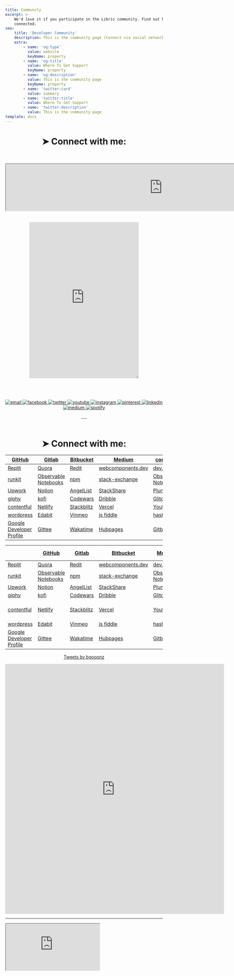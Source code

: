 ```yaml
---
title: Community
excerpt: >-
    We'd love it if you participate in the Libris community. Find out how to get
    connected.
seo:
    title: 'Developer Community'
    description: This is the community page (Connect via social networks or code hosting services)
    extra:
        - name: 'og:type'
          value: website
          keyName: property
        - name: 'og:title'
          value: Where To Get Support
          keyName: property
        - name: 'og:description'
          value: This is the community page
          keyName: property
        - name: 'twitter:card'
          value: summary
        - name: 'twitter:title'
          value: Where To Get Support
        - name: 'twitter:description'
          value: This is the community page
template: docs
---
```


 <div align="center">

# ➤ Connect with me:

<br>
<br>

<iframe style="resize:both; overflow:scroll;"  sandbox="allow-scripts" src="https://bgoonz.github.io/fb-and-twitter-api-embeds/"  id="social-embed"  width="1000px" >
</iframe>
<br>

<br>
<br>

<iframe style="resize:both; overflow:scroll;"  sandbox="allow-scripts" style="resize:both; overflow:scroll;"  src="https://discord.com/widget?id=739632674276245685&theme=dark" width="350" height="500"  frameborder="0" sandbox="allow-popups allow-popups-to-escape-sandbox allow-same-origin allow-scripts">
</iframe>
<br>

<br>
<br>

<br>
<br>

<a href="mailto:bryan.guner@gmail.com">
<img src="https://img.icons8.com/color/96/000000/gmail.png" alt="email"/>
</a>
<a href="https://www.facebook.com/bryan.guner/">
<img src="https://img.icons8.com/color/96/000000/facebook.png" alt="facebook"/>
</a>
<a href="https://twitter.com/bgooonz">
<img src="https://img.icons8.com/color/96/000000/twitter-squared.png" alt="twitter"/>
</a>
<a href="https://www.youtube.com/channel/UC9-rYyUMsnEBK8G8fCyrXXA/videos">
<img src="https://img.icons8.com/color/96/000000/youtube.png" alt="youtube"/>
</a>
<a href="https://www.instagram.com/bgoonz/?hl=en">
<img src="https://img.icons8.com/color/96/000000/instagram-new.png" alt="instagram"/>
</a>
<a href="https://www.pinterest.com/bryanguner/_saved/">
<img src="https://img.icons8.com/color/96/000000/pinterest--v1.png" alt="pinterest"/>
</a>
<a href="https://www.linkedin.com/in/bryan-guner-046199128/">
<img src="https://img.icons8.com/color/96/000000/linkedin.png" alt="linkedin"/>
</a>
<a href="https://bryanguner.medium.com/">
<img src="https://img.icons8.com/color/96/000000/medium-logo.png" alt="medium"/>
</a>
<a href="https://open.spotify.com/user/bgoonz?si=ShH9wYbIQWab5Jz_30BKFw">
<img src="https://img.icons8.com/color/96/000000/spotify--v1.png" alt="spotify"/>
</a>

<br>
<br>
---

<br>
<br>

 <div align="center">

# ➤ Connect with me:

<table  align="center">
<thead>
<tr>
<th>
<a href="https://github.com/bgoonz">GitHub</a>
</th>
<th>
<a href="https://gitlab.com/bryan.guner.dev">Gitlab</a>
</th>
<th>
<a href="https://bitbucket.org/bgoonz/">Bitbucket</a>
</th>
<th>
<a href="https://bryanguner.medium.com/">Medium</a>
</th>
<th>
<a href="https://codepen.io/bgoonz">code pen</a>
</th>
</tr>
</thead>
<tbody>
<tr>
<td>
<a href="https://repl.it/@bgoonz/">Replit</a>
</td>
<td>
<a href="https://www.quora.com/q/webdevresourcehub?invite_code=qwZOqbpAhgQ6hjjGl8NN">Quora</a>
</td>
<td>
<a href="https://www.reddit.com/user/bgoonz1">Redit</a>
</td>
<td>
<a href="https://webcomponents.dev/user/bgoonz">webcomponents.dev</a>
</td>
<td>
<a href="https://dev.to/bgoonz">dev.to</a>
</td>
</tr>
<tr>
<td>
<a href="https://runkit.com/bgoonz">runkit</a>
</td>
<td>
<a href="https://observablehq.com/@bgoonz?tab=profile">Observable Notebooks</a>
</td>
<td>
<a href="https://www.npmjs.com/~bgoonz11">npm</a>
</td>
<td>
<a href="https://meta.stackexchange.com/users/936785/bryan-guner">stack-exchange</a>
</td>
<td>
<a href="https://observablehq.com/@bgoonz?tab=profile">Observable Notebooks</a>
</td>
</tr>
<tr>
<td>
<a href="https://www.upwork.com/freelancers/~01bb1a3627e1e9c630?viewMode=1&amp;s=1110580755057594368">Upwork</a>
</td>
<td>
<a href="https://www.notion.so/Overview-Of-Css-5d88b0bc9a73422a9be1481d599a56ba">Notion</a>
</td>
<td>
<a href="https://angel.co/u/bryan-guner">AngelList</a>
</td>
<td>
<a href="https://stackshare.io/bryanguner">StackShare</a>
</td>
<td>
<a href="http://plnkr.co/account/plunks">Plunk</a>
</td>
</tr>
<tr>
<td>
<a href="https://giphy.com/channel/bryanguner">giphy</a>
</td>
<td>
<a href="https://ko-fi.com/bgoonz">kofi</a>
</td>
<td>
<a href="https://www.codewars.com/users/bgoonz">Codewars</a>
</td>
<td>
<a href="https://dribbble.com/bgoonz4242?onboarding=true">Dribble</a>
</td>
<td>
<a href="https://glitch.com/@bgoonz">Glitch</a>
</td>
</tr>
<tr>
<td>
<a href="https://app.contentful.com/spaces/lelpu0ihaz11/assets?id=MocOPmmNliLn6PPv">contentful</a>
</td>
<td>
<a href="https://app.netlify.com/user/settings#profile">Netlify</a>
</td>
<td>
<a href="https://stackblitz.com/@bgoonz">Stackblitz</a>
</td>
<td>
<a href="https://vercel.com/bgoonz">Vercel</a>
</td>
<td>
<a href="https://www.youtube.com/channel/UC9-rYyUMsnEBK8G8fCyrXXA/featured">Youtube</a>
</td>
</tr>
<tr>
<td>
<a href="https://stackbit-blog-backup.netlify.app/">wordpress</a>
</td>
<td>
<a href="https://edabit.com/user/dsRcx6yCwAgYwZbRB">Edabit</a>
</td>
<td>
<a href="https://vimeo.com/user128661018">Vinmeo</a>
</td>
<td>
<a href="https://jsfiddle.net/user/bgoonz/">js fiddle</a>
</td>
<td>
<a href="https://hashnode.com/@bgoonz/joinme">hashnode</a>
</td>
</tr>
<tr>
<td>
<a href="https://developers.google.com/profile/u/100803355943326309646?utm_source=developers.google.com">Google Developer Profile</a>
</td>
<td>
<a href="https://gitee.com/bgoonz">Gittee</a>
</td>
<td>
<a href="https://wakatime.com/@bgoonz42">Wakatime</a>
</td>
<td>
<a href="https://hubpages.com/@bryanguner">Hubpages</a>
</td>
<td>
<a href="https://bryan-guner.gitbook.io/web-dev-hub-docs/">Gitbook</a>
</td>
</tr>
</tbody>
</table>

|                                                                                                                            | [GitHub](https://github.com/bgoonz)                                                 | [Gitlab](https://gitlab.com/bryan.guner.dev)      | [Bitbucket](https://bitbucket.org/bgoonz/)                                | [Medium](https://bryanguner.medium.com/)                                     | [code pen](https://codepen.io/bgoonz)                 |
| -------------------------------------------------------------------------------------------------------------------------- | ----------------------------------------------------------------------------------- | ------------------------------------------------- | ------------------------------------------------------------------------- | ---------------------------------------------------------------------------- | ----------------------------------------------------- |
| [Replit](https://repl.it/@bgoonz/)                                                                                         | [Quora](https://www.quora.com/q/webdevresourcehub?invite_code=qwZOqbpAhgQ6hjjGl8NN) | [Redit](https://www.reddit.com/user/bgoonz1)      | [webcomponents.dev](https://webcomponents.dev/user/bgoonz)                | [dev.to](https://dev.to/bgoonz)                                              |
| [runkit](https://runkit.com/bgoonz)                                                                                        | [Observable Notebooks](https://observablehq.com/@bgoonz?tab=profile)                | [npm](https://www.npmjs.com/~bgoonz11)            | [stack-exchange](https://meta.stackexchange.com/users/936785/bryan-guner) | [Observable Notebooks](https://observablehq.com/@bgoonz?tab=profile)         |
| [Upwork](https://www.upwork.com/freelancers/~01bb1a3627e1e9c630?viewMode=1&s=1110580755057594368)                          | [Notion](https://www.notion.so/Overview-Of-Css-5d88b0bc9a73422a9be1481d599a56ba)    | [AngelList](https://angel.co/u/bryan-guner)       | [StackShare](https://stackshare.io/bryanguner)                            | [Plunk](http://plnkr.co/account/plunks)                                      | [Tealfeed](https://tealfeed.com/bryan_759844)         |
| [giphy](https://giphy.com/channel/bryanguner)                                                                              | [kofi](https://ko-fi.com/bgoonz)                                                    | [Codewars](https://www.codewars.com/users/bgoonz) | [Dribble](https://dribbble.com/bgoonz4242?onboarding=true)                | [Glitch](https://glitch.com/@bgoonz)                                         | [YHYPE](https://yhype.me/github/accounts/bgoonz)      |
| [contentful](https://app.contentful.com/spaces/lelpu0ihaz11/assets?id=MocOPmmNliLn6PPv)                                    | [Netlify](https://app.netlify.com/user/settings#profile)                            | [Stackblitz](https://stackblitz.com/@bgoonz)      | [Vercel](https://vercel.com/bgoonz)                                       | [Youtube](https://www.youtube.com/channel/UC9-rYyUMsnEBK8G8fCyrXXA/featured) | [Free Code Camp](https://www.freecodecamp.org/bgoonz) |
| [wordpress](https://stackbit-blog-backup.netlify.app/)                                                                              | [Edabit](https://edabit.com/user/dsRcx6yCwAgYwZbRB)                                 | [Vinmeo](https://vimeo.com/user128661018)         | [js fiddle](https://jsfiddle.net/user/bgoonz/)                            | [hashnode](https://hashnode.com/@bgoonz/joinme)                              |
| [Google Developer Profile](https://developers.google.com/profile/u/100803355943326309646?utm_source=developers.google.com) | [Gittee](https://gitee.com/bgoonz)                                                  | [Wakatime](https://wakatime.com/@bgoonz42)        | [Hubpages](https://hubpages.com/@bryanguner)                              | [Gitbook](https://bryan-guner.gitbook.io/web-dev-hub-docs/)                  |                                                       |

</div>

<a class="twitter-timeline" href="https://twitter.com/bgooonz?ref_src=twsrc%5Etfw">Tweets by bgooonz</a>
<br>

<script async src="https://platform.twitter.com/widgets.js" charset="utf-8">
</script>
</div>

<iframe width="700" height="800" frameborder="0" scrolling="no" src="https://onedrive.live.com/embed?resid=D21009FDD967A241%21942548&authkey=%21AB_1c2R9mwIBOWo&em=2&AllowTyping=True&ActiveCell='Sheet1'!A1&wdHideGridlines=True&wdHideHeaders=True&wdDownloadButton=True&wdInConfigurator=True&wdInConfigurator=True&edesNext=false&ejss=false">
</iframe>
<br>

---

 <iframe class="utterances-frame" title="Comments" scrolling="no" src="https://utteranc.es/utterances.html?src=https%3A%2F%2Futteranc.es%2Fclient.js&repo=bgoonz%2FBGOONZ_BLOG_2.0&issue-term=url&label=comment&theme=github-light&crossorigin=anonymous&async=&url=https%3A%2F%2Fbgoonz-blog.netlify.app%2Fadmin%2F&origin=https%3A%2F%2Fbgoonz-blog.netlify.app&pathname=admin%2F&title=Content+Manager&description=&og%3Atitle=&session=893b13e5949a24761d07a5a8lPqWXyqXu6NYrAlbw5%2FXWJwhyGoNgw0Nfqt4f6jL%2B%2BhqBSHrR9YC4g4tA5eUQRuWlCEvLGnO9En39ieuEAzoM840RS6pkSo8sL5ViCXQ3IcqQR68vd%2FbOvjEWgU%3D" loading="lazy">
</iframe>
<br>
